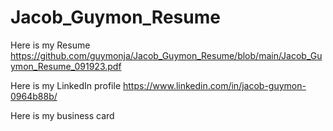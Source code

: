 # Jacob_Guymon_Resume

Here is my Resume
https://github.com/guymonja/Jacob_Guymon_Resume/blob/main/Jacob_Guymon_Resume_091923.pdf

Here is my LinkedIn profile
https://www.linkedin.com/in/jacob-guymon-0964b88b/

Here is my business card
